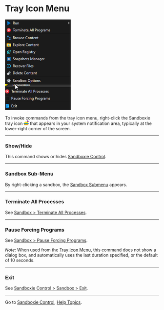 # Tray Icon Menu

![](../Media/SP_SandboxSubMenuTray.png)

To invoke commands from the tray icon menu, right-click the Sandboxie tray icon ![](../Media/SP_TrayIconEmpty.png) that
appears in your system notification area, typically at the lower-right corner of the screen.

* * *

### Show/Hide

This command shows or hides [Sandboxie Control](SP_SBControl.md).

* * *

### Sandbox Sub-Menu

By right-clicking a sandbox, the [Sandbox Submenu](SP_SandboxSubmenu.md) appears.

* * *

### Terminate All Processes

See [Sandbox > Terminate All Processes](SP_SBControl_SandboxMenu.md#terminate-all-processes).

* * *

### Pause Forcing Programs

See [Sandbox > Pause Forcing Programs](SP_SBControl_SandboxMenu.md#pause-forcing-programs).

_Note_: When used from the [Tray Icon Menu](SP_TrayIconMenu.md), this command does not show a dialog box, and automatically
uses the last duration specified, or the default of 10 seconds.

* * *

### Exit

See [Sandboxie Control > Sandbox > Exit](SP_SBControl_SandboxMenu.md#exit).

* * *

Go to [Sandboxie Control](SP_SBControl.md#menus), [Help Topics](HelpTopics.md).

